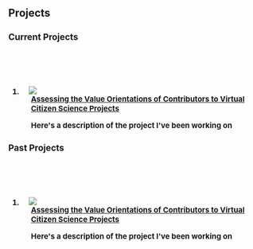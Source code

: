 <h2 id="publications" style="margin: 2px 0px -15px;"> Projects <temp style="font-size:15px;"> 
</br>
 
<h3>Current Projects</h3>   
  </br>
  </br>
  </br>
<div class="publications">
<ol class="bibliography">

<li>
<div class="pub-row">
  <div class="col-sm-3 abbr" style="position: relative;padding-right: 15px;padding-left: 15px;">
    <img src="https://raw.githubusercontent.com/cjacks04/cjacks04.github.io/main/assets/img/zooniverse.png">
  </div>
  <div class="col-sm-9" style="position: relative;padding-right: 15px;padding-left: 20px;">
          <div class="title"><a href="">Assessing the Value Orientations of Contributors to Virtual Citizen Science Projects</a></div>
      <p>Here's a description of the project I've been working on</p>
    </div>

  </div>
</li>

</ol>
</div>
  
  
<h3>Past Projects</h3>   
  </br>
  </br>
  </br>
<div class="publications">
<ol class="bibliography">

<li>
<div class="pub-row">
  <div class="col-sm-3 abbr" style="position: relative;padding-right: 15px;padding-left: 15px;">
    <img src="https://raw.githubusercontent.com/cjacks04/cjacks04.github.io/main/assets/img/zooniverse.png">
  </div>
  <div class="col-sm-9" style="position: relative;padding-right: 15px;padding-left: 20px;">
          <div class="title"><a href="">Assessing the Value Orientations of Contributors to Virtual Citizen Science Projects</a></div>
      <p>Here's a description of the project I've been working on</p>
    </div>

  </div>
</li>

</ol>
</div>
